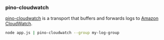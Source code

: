### pino-cloudwatch

[pino-cloudwatch][pino-cloudwatch] is a transport that buffers and forwards logs to [Amazon CloudWatch][].

```sh
node app.js | pino-cloudwatch --group my-log-group
```

[pino-cloudwatch]: https://github.com/dbhowell/pino-cloudwatch
[Amazon CloudWatch]: https://aws.amazon.com/cloudwatch/

<a id="pino-couch"></a>
